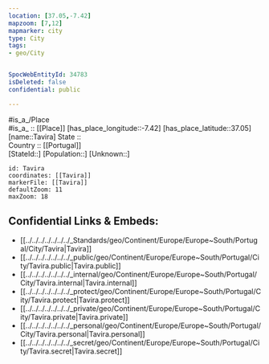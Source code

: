 ```yaml
---
location: [37.05,-7.42] 
mapzoom: [7,12] 
mapmarker: city 
type: City
tags:
- geo/City


SpocWebEntityId: 34783
isDeleted: false
confidential: public

---
```

#is_a_/Place  
#is_a_ :: [[Place]] 
[has_place_longitude::-7.42] 
[has_place_latitude::37.05] 
[name::Tavira] 
State ::  
Country :: [[Portugal]]  
[StateId::] 
[Population::] 
[Unknown::] 


```leaflet
id: Tavira
coordinates: [[Tavira]] 
markerFile: [[Tavira]] 
defaultZoom: 11 
maxZoom: 18
```


## Confidential Links & Embeds: 
- [[../../../../../../../_Standards/geo/Continent/Europe/Europe~South/Portugal/City/Tavira|Tavira]] 
- [[../../../../../../../_public/geo/Continent/Europe/Europe~South/Portugal/City/Tavira.public|Tavira.public]] 
- [[../../../../../../../_internal/geo/Continent/Europe/Europe~South/Portugal/City/Tavira.internal|Tavira.internal]] 
- [[../../../../../../../_protect/geo/Continent/Europe/Europe~South/Portugal/City/Tavira.protect|Tavira.protect]] 
- [[../../../../../../../_private/geo/Continent/Europe/Europe~South/Portugal/City/Tavira.private|Tavira.private]] 
- [[../../../../../../../_personal/geo/Continent/Europe/Europe~South/Portugal/City/Tavira.personal|Tavira.personal]] 
- [[../../../../../../../_secret/geo/Continent/Europe/Europe~South/Portugal/City/Tavira.secret|Tavira.secret]] 
